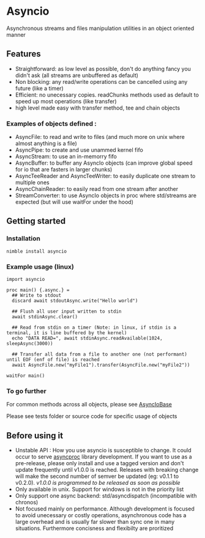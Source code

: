 # Asyncio

Asynchronous streams and files manipulation utilities in an object oriented manner

## Features

- Straightforward: as low level as possible, don't do anything fancy you didn't ask (all streams are unbuffered as default)
- Non blocking: any read/write operations can be cancelled using any future (like a timer)
- Efficient: no unecessary copies. readChunks methods used as default to speed up most operations (like transfer)
- high level made easy with transfer method, tee and chain objects

### Examples of objects defined :
- AsyncFile: to read and write to files (and much more on unix where almost anything is a file)
- AsyncPipe: to create and use unammed kernel fifo
- AsyncStream: to use an in-memorry fifo
- AsyncBuffer: to buffer any AsyncIo objects (can improve global speed for io that are fasters in larger chunks)
- AsyncTeeReader and AsyncTeeWriter: to easily duplicate one stream to multiple ones
- AsyncChainReader: to easily read from one stream after another
- StreamConverter: to use AsyncIo objects in proc where std/streams are expected (but will use waitFor under the hood)

## Getting started

### Installation

`nimble install asyncio`

### Example usage (linux)

```
import asyncio

proc main() {.async.} =
  ## Write to stdout
  discard await stdoutAsync.write("Hello world")

  ## Flush all user input written to stdin
  await stdinAsync.clear()

  ## Read from stdin on a timer (Note: in linux, if stdin is a terminal, it is line buffered by the kernel)
  echo "DATA READ=", await stdinAsync.readAvailable(1024, sleepAsync(3000))

  ## Transfer all data from a file to another one (not performant) until EOF (enf of file) is reached
  await AsyncFile.new("myFile1").transfer(AsyncFile.new("myFile2"))

waitFor main()
```

### To go further

For common methods across all objects, please see [AsyncIoBase](https://github.com/Alogani/asyncio/blob/main/src/asyncio/exports/asynciobase.nim)

Please see tests folder or source code for specific usage of objects

## Before using it

- Unstable API : How you use asyncio is susceptible to change. It could occur to serve [asyncproc](https://github.com/Alogani/asyncproc) library development. If you want to use as a pre-release, please only install and use a tagged version and don't update frequently until v1.0.0 is reached. Releases with breaking change will make the second number of semver be updated (eg: v0.1.1 to v0.2.0). *_v1.0.0 is programmed to be released as soon as possible_*
- Only available in unix. Support for windows is not in the priority list
- Only support one async backend: std/asyncdispatch (incompatible with chronos)
- Not focused mainly on performance. Although development is focused to avoid unecessary or costly operations, asynchronous code has a large overhead and is usually far slower than sync one in many situations. Furthermore concisness and flexibilty are proritized
